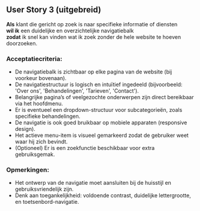 ## User Story 3 (uitgebreid)

**Als** klant die gericht op zoek is naar specifieke informatie of diensten  
**wil ik** een duidelijke en overzichtelijke navigatiebalk  
**zodat** ik snel kan vinden wat ik zoek zonder de hele website te hoeven doorzoeken.

### Acceptatiecriteria:
- De navigatiebalk is zichtbaar op elke pagina van de website (bij voorkeur bovenaan).
- De navigatiestructuur is logisch en intuïtief ingedeeld (bijvoorbeeld: 'Over ons', 'Behandelingen', 'Tarieven', 'Contact').
- Belangrijke pagina’s of veelgezochte onderwerpen zijn direct bereikbaar via het hoofdmenu.
- Er is eventueel een dropdown-structuur voor subcategorieën, zoals specifieke behandelingen.
- De navigatie is ook goed bruikbaar op mobiele apparaten (responsive design).
- Het actieve menu-item is visueel gemarkeerd zodat de gebruiker weet waar hij zich bevindt.
- (Optioneel) Er is een zoekfunctie beschikbaar voor extra gebruiksgemak.

### Opmerkingen:
- Het ontwerp van de navigatie moet aansluiten bij de huisstijl en gebruiksvriendelijk zijn.
- Denk aan toegankelijkheid: voldoende contrast, duidelijke lettergrootte, en toetsenbord-navigatie.
